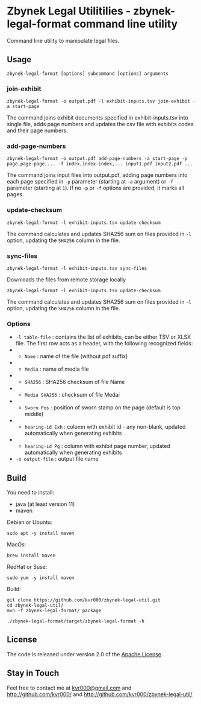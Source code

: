 # Zbynek Legal Utilitilies - zbynek-legal-format command line utility

Command line utility to manipulate legal files.


## Usage

```
zbynek-legal-format [options] subcommand [options] arguments
```


### join-exhibit

```
zbynek-legal-format -o output.pdf -l exhibit-inputs.tsv join-exhibit -a start-page
```

The command joins exhibit documents specified in exhibit-inputs.tsv into single
file, adds page numbers and updates the csv file with exhibits codes and their
page numbers.

### add-page-numbers

```
zbynek-legal-format -o output.pdf add-page-numbers -a start-page -p page,page-page,... -f index,index-index,... input1.pdf input2.pdf ...
```

The command joins input files into output.pdf, adding page numbers into each
page specified in `-p` parameter (starting at `-a` argument) or `-f` parameter
(starting at `1`).  If no `-p` or `-f` options are provided, it marks all
pages.

### update-checksum

```
zbynek-legal-format -l exhibit-inputs.tsv update-checksum
```

The command calculates and updates SHA256 sum on files provided in `-l` option,
updating the `SHA256` column in the file.


### sync-files

```
zbynek-legal-format -l exhibit-inputs.tsv sync-files
```

Downloads the files from remote storage locally


```
zbynek-legal-format -l exhibit-inputs.tsv update-checksum
```

The command calculates and updates SHA256 sum on files provided in `-l` option,
updating the `SHA256` column in the file.


### Options

- `-l table-file` : contains the list of exhibits, can be either TSV or XLSX file.  The first row acts as a header, with the following recognized fields:
- - `Name` : name of the file (without pdf suffix)
- - `Media` : name of media file
- - `SHA256` : SHA256 checksum of file Name
- - `Media SHA256` : checksum of file Medai
- - `Sworn Pos` : position of sworn stamp on the page (default is top middle)
- - `hearing-id Exh` : column with exhibit id  - any non-blank, updated automatically when generating exhibits
- - `hearing-id Pg` : column with exhibit page number, updated automatically when generating exhibits
- `-o output-file` : output file name


## Build

You need to install:
- java (at least version 11)
- maven

Debian or Ubuntu:
```
sudo apt -y install maven
```

MacOs:
```
brew install maven
```

RedHat or Suse:
```
sudo yum -y install maven
```

Build:
```
git clone https://github.com/kvr000/zbynek-legal-util.git
cd zbynek-legal-util/
mvn -f zbynek-legal-format/ package

./zbynek-legal-format/target/zbynek-legal-format -h
```


## License

The code is released under version 2.0 of the [Apache License][].

## Stay in Touch

Feel free to contact me at kvr000@gmail.com  and http://github.com/kvr000/ and http://github.com/kvr000/zbynek-legal-util/

[Apache License]: http://www.apache.org/licenses/LICENSE-2.0
